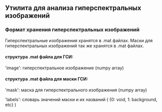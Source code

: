 ## Утилита для анализа гиперспектральных изображений

### Формат хранения гиперспектральных изображений
Гиперспектральные изображения хранятся в .mat файлах. Маски для гиперспектральных изображений так же хранятся в .mat файлах.

#### структура .mat файла для ГСИ:

'image': гиперспектральное изображение (numpy array)


#### структура .mat файла для маски ГСИ:

'mask': маска для гиперспектрального изображения (numpy array)

'labels': словарь значений маски и их названий ( {0: void, 1: background, etc} )

